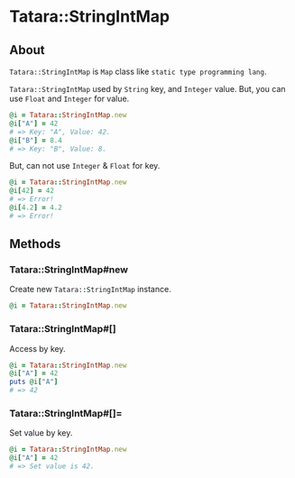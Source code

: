 # Tatara::StringIntMap
## About

`Tatara::StringIntMap` is `Map` class like `static type programming lang`.

`Tatara::StringIntMap` used by `String` key, and `Integer` value.
But, you can use `Float` and `Integer` for value.

```ruby
@i = Tatara::StringIntMap.new
@i["A"] = 42
# => Key: "A", Value: 42.
@i["B"] = 8.4
# => Key: "B", Value: 8.
```

But, can not use `Integer` & `Float` for key.

```ruby
@i = Tatara::StringIntMap.new
@i[42] = 42
# => Error!
@i[4.2] = 4.2
# => Error!
```

## Methods
### Tatara::StringIntMap#new

Create new `Tatara::StringIntMap` instance.

```ruby
@i = Tatara::StringIntMap.new
```

### Tatara::StringIntMap#\[\]

Access by key.

```ruby
@i = Tatara::StringIntMap.new
@i["A"] = 42
puts @i["A"]
# => 42
```

### Tatara::StringIntMap#\[\]=

Set value by key.

```ruby
@i = Tatara::StringIntMap.new
@i["A"] = 42
# => Set value is 42.
```